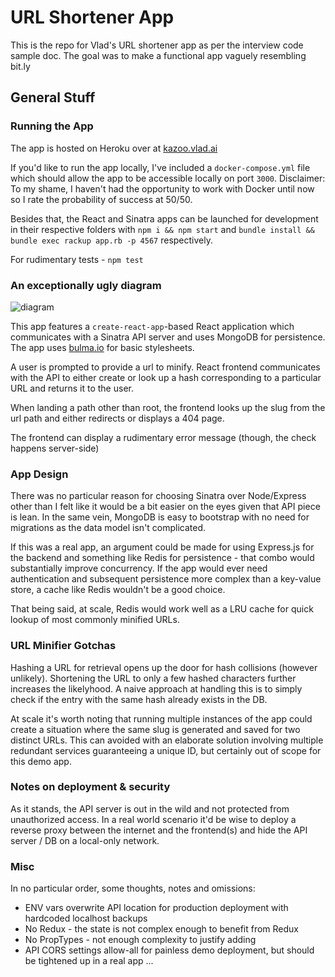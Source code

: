 # URL Shortener App

This is the repo for Vlad's URL shortener app as per the interview code sample doc. The goal was to make a functional app vaguely resembling bit.ly

## General Stuff

### Running the App

The app is hosted on Heroku over at [kazoo.vlad.ai](https://kazoo.vlad.ai/)

If you'd like to run the app locally, I've included a `docker-compose.yml` file which should allow the app to be accessible locally on port `3000`. Disclaimer: To my shame, I haven't had the opportunity to work with Docker until now so I rate the probability of success at 50/50.

Besides that, the React and Sinatra apps can be launched for development in their respective folders with `npm i && npm start` and `bundle install && bundle exec rackup app.rb -p 4567` respectively.

For rudimentary tests - `npm test`

### An exceptionally ugly diagram

![diagram](https://i.imgur.com/qmfkprt.jpg)

This app features a `create-react-app`-based React application which communicates with a Sinatra API server and uses MongoDB for persistence. The app uses [bulma.io](https://bulma.io) for basic stylesheets.

A user is prompted to provide a url to minify. React frontend communicates with the API to either create or look up a hash corresponding to a particular URL and returns it to the user. 

When landing a path other than root, the frontend looks up the slug from the url path and either redirects or displays a 404 page.

The frontend can display a rudimentary error message (though, the check happens server-side)

### App Design

There was no particular reason for choosing Sinatra over Node/Express other than I felt like it would be a bit easier on the eyes given that API piece is lean. In the same vein, MongoDB is easy to bootstrap with no need for migrations as the data model isn't complicated.

If this was a real app, an argument could be made for using Express.js for the backend and something like Redis for persistence - that combo would substantially improve concurrency. If the app would ever need authentication and subsequent persistence more complex than a key-value store, a cache like Redis wouldn't be a good choice. 

That being said, at scale, Redis would work well as a LRU cache for quick lookup of most commonly minified URLs.

### URL Minifier Gotchas

Hashing a URL for retrieval opens up the door for hash collisions (however unlikely). Shortening the URL to only a few hashed characters further increases the likelyhood. A naive approach at handling this is to simply check if the entry with the same hash already exists in the DB.

At scale it's worth noting that running multiple instances of the app could create a situation where the same slug is generated and saved for two distinct URLs. This can avoided with an elaborate solution involving multiple redundant services guaranteeing a unique ID, but certainly out of scope for this demo app.

### Notes on deployment & security

As it stands, the API server is out in the wild and not protected from unauthorized access. In a real world scenario it'd be wise to deploy a reverse proxy between the internet and the frontend(s) and hide the API server / DB on a local-only network.

### Misc

In no particular order, some thoughts, notes and omissions:

- ENV vars overwrite API location for production deployment with hardcoded localhost backups
- No Redux - the state is not complex enough to benefit from Redux
- No PropTypes - not enough complexity to justify adding
- API CORS settings allow-all for painless demo deployment, but should be tightened up in a real app
...